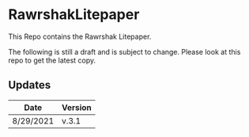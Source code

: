 # RawrshakLitepaper
This Repo contains the Rawrshak Litepaper.

The following is still a draft and is subject to change. Please look at this repo to get the latest copy.

## Updates
Date | Version
------- | -------
8/29/2021 | v.3.1
